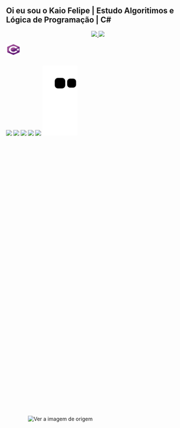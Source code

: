 ## Oi eu sou o Kaio Felipe | Estudo Algoritimos e Lógica de Programação | C#
<div align="center">
  <a href="(https://www.linkedin.com/in/kaio-felipe26/)">
  <img height="150em" src="https://github-readme-stats.vercel.app/api?username=KaioMendes26&show_icons=true&theme=tokyonight&include_all_commits=true&count_private=true"/>
  <img height="150em" src="https://github-readme-stats.vercel.app/api/top-langs/?username=KaioMendes26&layout=compact&langs_count=7&theme=tokyonight"/>
</div>
<div style="display: inline_block"><br>
  <img align="center" alt="KaioMendes26-Csharp" height="30" width="40" src="https://raw.githubusercontent.com/devicons/devicon/master/icons/csharp/csharp-original.svg"> 
  <img src="https://i.pinimg.com/originals/e1/85/18/e18518c6d24257c6fb02e3c95a862d85.gif" alt="Ver a imagem de origem" class=" nofocus" tabindex="0" aria-label="Ver a imagem de origem" style="position: absolute; height: 40%; width: 40%; inset: 0px; margin: auto;" data-bm="23">                                                                                                                                                                                                     
</div>
  
  ##
 
<div> 
  <a href="https://www.instagram.com/kaio3223/" target="_blank"><img src="https://img.shields.io/badge/-Instagram-%23E4405F?style=for-the-badge&logo=instagram&logoColor=white" target="_blank"></a>
 <a href="https://discord.gg/wagxzStdcR" target="_blank"><img src="https://img.shields.io/badge/Discord-7289DA?style=for-the-badge&logo=discord&logoColor=white" target="_blank"></a> 
  <a href = "https://api.whatsapp.com/send?phone=5541984207817" target="_blank"><img src="https://img.shields.io/badge/WhatsApp-25D366?style=for-the-badge&logo=whatsapp&logoColor=black"target="_white"></a> 
  <a href= "mailto:kaio.mendes2609@gmail.com"><img src="https://img.shields.io/badge/-Gmail-%23333?style=for-the-badge&logo=gmail&logoColor=white" target="_blank"></a>
  <a href="https://www.linkedin.com/in/kaio-felipe26/" target="_blank"><img src="https://img.shields.io/badge/-LinkedIn-%230077B5?style=for-the-badge&logo=linkedin&logoColor=white" target="_blank"></a> 
 
  <img src="https://github.com/rafaballerini/rafaballerini/raw/output/github-contribution-grid-snake.svg" alt="Snake animation" style="max-width: 100%;"> 
 
</div>
